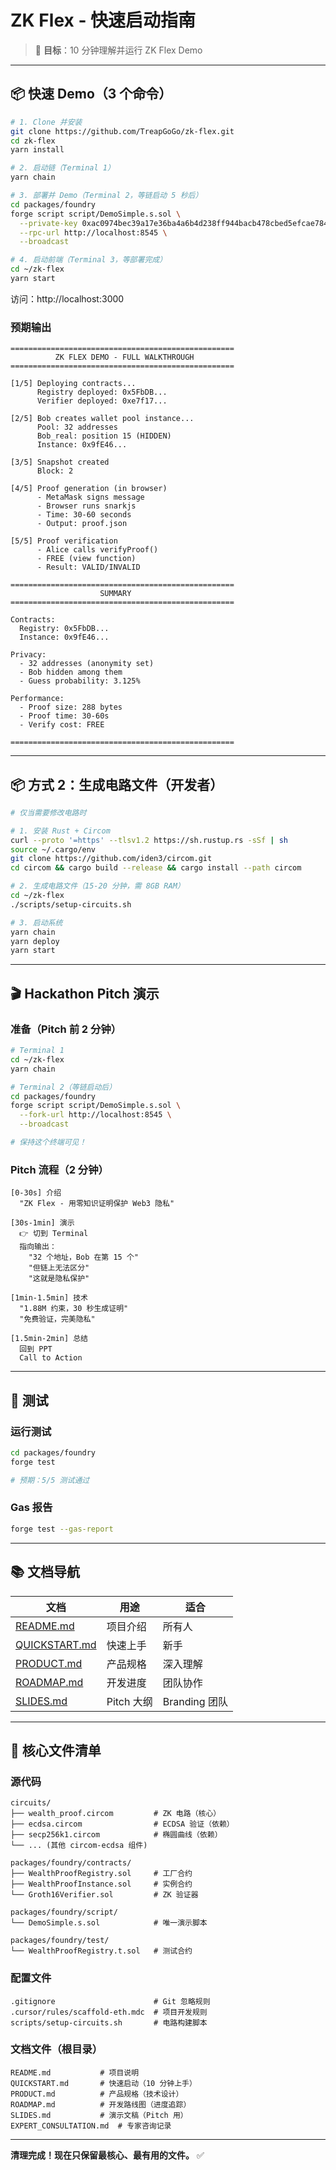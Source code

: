 # ZK Flex - 快速启动指南

> 🎯 **目标**：10 分钟理解并运行 ZK Flex Demo

---

## 📦 快速 Demo（3 个命令）

```bash
# 1. Clone 并安装
git clone https://github.com/TreapGoGo/zk-flex.git
cd zk-flex
yarn install

# 2. 启动链（Terminal 1）
yarn chain

# 3. 部署并 Demo（Terminal 2，等链启动 5 秒后）
cd packages/foundry
forge script script/DemoSimple.s.sol \
  --private-key 0xac0974bec39a17e36ba4a6b4d238ff944bacb478cbed5efcae784d7bf4f2ff80 \
  --rpc-url http://localhost:8545 \
  --broadcast

# 4. 启动前端（Terminal 3，等部署完成）
cd ~/zk-flex
yarn start
```

访问：http://localhost:3000

### 预期输出

```
==================================================
          ZK FLEX DEMO - FULL WALKTHROUGH        
==================================================

[1/5] Deploying contracts...
      Registry deployed: 0x5FbDB...
      Verifier deployed: 0xe7f17...

[2/5] Bob creates wallet pool instance...
      Pool: 32 addresses
      Bob_real: position 15 (HIDDEN)
      Instance: 0x9fE46...

[3/5] Snapshot created
      Block: 2

[4/5] Proof generation (in browser)
      - MetaMask signs message
      - Browser runs snarkjs
      - Time: 30-60 seconds
      - Output: proof.json

[5/5] Proof verification
      - Alice calls verifyProof()
      - FREE (view function)
      - Result: VALID/INVALID

==================================================
                    SUMMARY                       
==================================================

Contracts:
  Registry: 0x5FbDB...
  Instance: 0x9fE46...

Privacy:
  - 32 addresses (anonymity set)
  - Bob hidden among them
  - Guess probability: 3.125%

Performance:
  - Proof size: 288 bytes
  - Proof time: 30-60s
  - Verify cost: FREE

==================================================
```

---

## 📦 方式 2：生成电路文件（开发者）

```bash
# 仅当需要修改电路时

# 1. 安装 Rust + Circom
curl --proto '=https' --tlsv1.2 https://sh.rustup.rs -sSf | sh
source ~/.cargo/env
git clone https://github.com/iden3/circom.git
cd circom && cargo build --release && cargo install --path circom

# 2. 生成电路文件（15-20 分钟，需 8GB RAM）
cd ~/zk-flex
./scripts/setup-circuits.sh

# 3. 启动系统
yarn chain
yarn deploy
yarn start
```

---

## 🎬 Hackathon Pitch 演示

### 准备（Pitch 前 2 分钟）

```bash
# Terminal 1
cd ~/zk-flex
yarn chain

# Terminal 2（等链启动后）
cd packages/foundry
forge script script/DemoSimple.s.sol \
  --fork-url http://localhost:8545 \
  --broadcast

# 保持这个终端可见！
```

### Pitch 流程（2 分钟）

```
[0-30s] 介绍
  "ZK Flex - 用零知识证明保护 Web3 隐私"

[30s-1min] 演示
  👉 切到 Terminal
  指向输出：
    "32 个地址，Bob 在第 15 个"
    "但链上无法区分"
    "这就是隐私保护"

[1min-1.5min] 技术
  "1.88M 约束，30 秒生成证明"
  "免费验证，完美隐私"

[1.5min-2min] 总结
  回到 PPT
  Call to Action
```

---

## 🧪 测试

### 运行测试

```bash
cd packages/foundry
forge test

# 预期：5/5 测试通过
```

### Gas 报告

```bash
forge test --gas-report
```

---

## 📚 文档导航

| 文档 | 用途 | 适合 |
|------|------|------|
| [README.md](README.md) | 项目介绍 | 所有人 |
| [QUICKSTART.md](QUICKSTART.md) | 快速上手 | 新手 |
| [PRODUCT.md](PRODUCT.md) | 产品规格 | 深入理解 |
| [ROADMAP.md](ROADMAP.md) | 开发进度 | 团队协作 |
| [SLIDES.md](SLIDES.md) | Pitch 大纲 | Branding 团队 |

---

## 🎯 核心文件清单

### 源代码

```
circuits/
├── wealth_proof.circom         # ZK 电路（核心）
├── ecdsa.circom                # ECDSA 验证（依赖）
├── secp256k1.circom            # 椭圆曲线（依赖）
└── ... (其他 circom-ecdsa 组件)

packages/foundry/contracts/
├── WealthProofRegistry.sol     # 工厂合约
├── WealthProofInstance.sol     # 实例合约
└── Groth16Verifier.sol         # ZK 验证器

packages/foundry/script/
└── DemoSimple.s.sol            # 唯一演示脚本

packages/foundry/test/
└── WealthProofRegistry.t.sol   # 测试合约
```

### 配置文件

```
.gitignore                      # Git 忽略规则
.cursor/rules/scaffold-eth.mdc  # 项目开发规则
scripts/setup-circuits.sh       # 电路构建脚本
```

### 文档文件（根目录）

```
README.md           # 项目说明
QUICKSTART.md       # 快速启动（10 分钟上手）
PRODUCT.md          # 产品规格（技术设计）
ROADMAP.md          # 开发路线图（进度追踪）
SLIDES.md           # 演示文稿（Pitch 用）
EXPERT_CONSULTATION.md  # 专家咨询记录
```

---

**清理完成！现在只保留最核心、最有用的文件。** ✅

